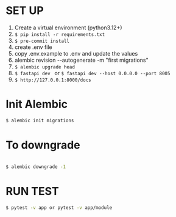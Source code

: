 # SET UP

1. Create a virtual environment (python3.12+)
2. `$ pip install -r requirements.txt`
3. `$ pre-commit install`
4. create .env file
5. copy .env.example to .env and update the values
6. alembic revision --autogenerate -m "first migrations"
7. `$ alembic upgrade head`
8. `$ fastapi dev ` or `$ fastapi dev --host 0.0.0.0 --port 8005`
9. `$ http://127.0.0.1:8000/docs`

# Init Alembic

```bash
$ alembic init migrations
```

# To downgrade

```bash

$ alembic downgrade -1

```

# RUN TEST

```bash
$ pytest -v app or pytest -v app/module

```

